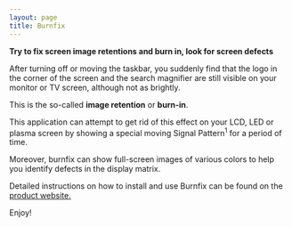 ```yaml
---
layout: page
title: Burnfix
---
```


**Try to fix screen image retentions and burn in, look for screen defects**

After turning off or moving the taskbar, you suddenly find that the logo in the corner of the screen and the search magnifier are still visible on your monitor or TV screen, although not as brightly.

This is the so-called **image retention** or **burn-in**.

This application can attempt to get rid of this effect on your LCD, LED or plasma screen by showing a special moving Signal Pattern<sup>1</sup> for a period of time.

Moreover, burnfix can show full-screen images of various colors to help you identify defects in the display matrix. 

Detailed instructions on how to install and use Burnfix can be found on the [product website.](https://vinser.github.io/burnfix/)

Enjoy!  
